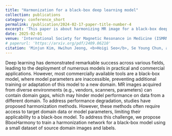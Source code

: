 ```yaml
---
title: "Harmonization for a black-box deep learning model"
collection: publications
category: conference_short
permalink: /publication/2024-02-17-paper-title-number-4
excerpt: 'This paper is about harmonizing MR image for a black-box deep learning model'
date: 2025-02-01
venue: 'International Society for Magnetic Resonance in Medicine (ISMRM)'
# paperurl: 'https://arxiv.org/pdf/2409.06210'
citation: 'Minjun Kim, Hwihun Jeong, <b>Hoigi Seo</b>, Se Young Chun, and Jongho Lee <b>(oral)</b>'
---
```


Deep learning has demonstrated remarkable success across various fields, leading to the deployment of numerous models in practical and commercial applications. However, most commercially available tools are a black-box model, where model parameters are inaccessible, preventing additional training or adaptation of this model to a new domain. MR images acquired from diverse environments (e.g., vendors, scanners, parameters) can contain domain gaps, which may hinder model performance on data from a different domain. To address performance degradation, studies have proposed harmonization methods. However, these methods often require access to target domain data or model parameters, limiting their applicability to a black-box model. To address this challenge, we propose BboxHarmony to train a harmonization network for a black-box model using a small dataset of source domain images and labels.